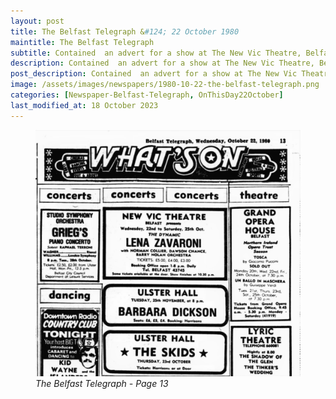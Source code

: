 ```yaml
---
layout: post
title: The Belfast Telegraph &#124; 22 October 1980
maintitle: The Belfast Telegraph
subtitle: Contained  an advert for a show at The New Vic Theatre, Belfast starring Lena Zavaroni
description: Contained  an advert for a show at The New Vic Theatre, Belfast starring Lena Zavaroni.
post_description: Contained  an advert for a show at The New Vic Theatre, Belfast starring Lena Zavaroni.
image: /assets/images/newspapers/1980-10-22-the-belfast-telegraph.png
categories: [Newspaper-Belfast-Telegraph, OnThisDay22October]
last_modified_at: 18 October 2023
---
```


<figure class="fig3">
<a href="/assets/images/newspapers/1980-10-22-the-belfast-telegraph.png"><img src="/assets/images/newspapers/1980-10-22-the-belfast-telegraph.png" class="full-width zoom-in" /></a>
<cite>The Belfast Telegraph - Page 13</cite>
</figure>

